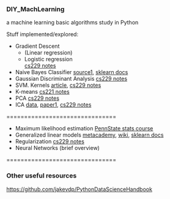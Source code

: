 ### DIY_MachLearning ###
a machine learning basic algorithms study in Python 

Stuff implemented/explored:
* Gradient Descent
  * (Linear regression)
  * Logistic regression  
[cs229 notes](http://cs229.stanford.edu/notes/cs229-notes1.pdf)
* Naive Bayes Classifier
[source1](http://machinelearningmastery.com/naive-bayes-classifier-scratch-python),
[sklearn docs](http://scikit-learn.org/stable/modules/naive_bayes.html)
* Gaussian Discriminant Analysis
[cs229 notes](http://cs229.stanford.edu/notes/cs229-notes2.pdf)
* SVM. Kernels
[article](http://nlp.stanford.edu/IR-book/html/htmledition/support-vector-machines-the-linearly-separable-case-1.html),
[cs229 notes](http://cs229.stanford.edu/notes/cs229-notes3.pdf)
* K-means
[cs221 notes](http://stanford.edu/~cpiech/cs221/handouts/kmeans.html)
* PCA
[cs229 notes](http://cs229.stanford.edu/notes/cs229-notes10.pdf)
* ICA
[data](http://research.ics.aalto.fi/ica/cocktail/cocktail_en.cgi),
[paper1](https://vk.com/doc82017622_439720512?hash=9962097a1fa6c8d475&dl=e192928d9795ce5992),
[cs229 notes](http://cs229.stanford.edu/notes/cs229-notes11.pdf)



===============================
* Maximum likelihood estimation
[PennState stats course](https://onlinecourses.science.psu.edu/stat414/node/191)
* Generalized linear models
[metacademy](https://metacademy.org/graphs/concepts/generalized_linear_models),
[wiki](https://en.wikipedia.org/wiki/Generalized_linear_model),
[sklearn docs](http://scikit-learn.org/stable/modules/linear_model.html)
* Regularization
[cs229 notes](http://cs229.stanford.edu/notes/cs229-notes5.pdf)
* Neural Networks (brief overview)

===============================
### Other useful resources

https://github.com/jakevdp/PythonDataScienceHandbook
